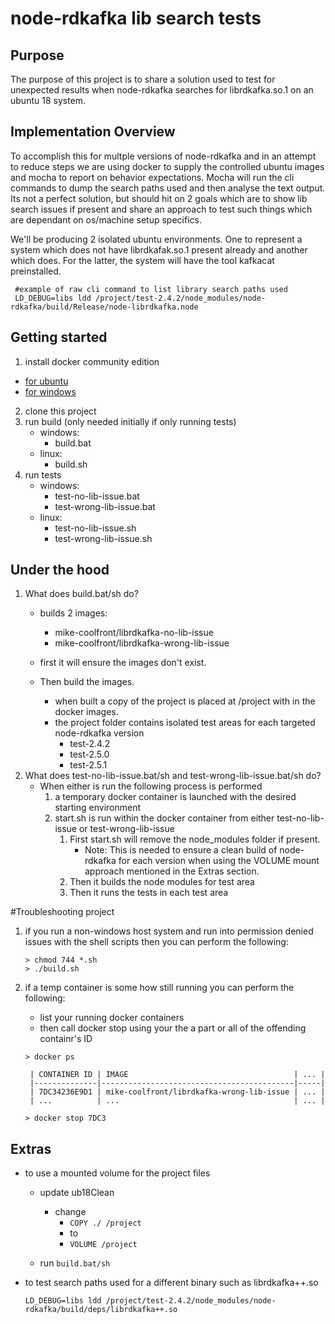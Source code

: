 # node-rdkafka lib search tests

## Purpose
The purpose of this project is to share a solution used to test for unexpected results when node-rdkafka searches for librdkafka.so.1 on an ubuntu 18 system.

## Implementation Overview
To accomplish this for multple versions of node-rdkafka and in an attempt to reduce steps we are using docker to supply the controlled ubuntu images and mocha to report on behavior expectations. Mocha will run the cli commands to dump the search paths used and then analyse the text output. Its not a perfect solution, but should hit on 2 goals which are to show lib search issues if present and share an approach to test such things which are dependant on os/machine setup specifics.

We'll be producing 2 isolated ubuntu environments. One to represent a system which does not have librdkafak.so.1 present already and another which does. For the latter, the system will have the tool kafkacat preinstalled.

 ```
  #example of raw cli command to list library search paths used
  LD_DEBUG=libs ldd /project/test-2.4.2/node_modules/node-rdkafka/build/Release/node-librdkafka.node
 ```

## Getting started

1. install docker community edition
* [for ubuntu](https://docs.docker.com/install/linux/docker-ce/ubuntu/)
* [for windows](https://docs.docker.com/docker-for-windows/install/)

2. clone this project
3. run build (only needed initially if only running tests)
   *  windows:
      * build.bat
   *  linux:
      * build.sh
4. run tests
   * windows:
     * test-no-lib-issue.bat
     * test-wrong-lib-issue.bat
   * linux:
     * test-no-lib-issue.sh
     * test-wrong-lib-issue.sh

## Under the hood
1. What does build.bat/sh do?
   * builds 2 images:
     * mike-coolfront/librdkafka-no-lib-issue
     * mike-coolfront/librdkafka-wrong-lib-issue

   * first it will ensure the images don't exist.
   * Then build the images.
     * when built a copy of the project is placed at /project with in the docker images.
     * the project folder contains isolated test areas for each targeted node-rdkafka version
       * test-2.4.2
       * test-2.5.0
       * test-2.5.1
2. What does test-no-lib-issue.bat/sh and test-wrong-lib-issue.bat/sh do?
   * When either is run the following process is performed
     1. a temporary docker container is launched with the desired starting environment
     2. start.sh is run within the docker container from either test-no-lib-issue or test-wrong-lib-issue
        1. First start.sh will remove the node_modules folder if present.
           * Note: This is needed to ensure a clean build of node-rdkafka for each version when using the VOLUME mount approach     mentioned in the Extras section.
        2. Then it builds the node modules for test area
        3. Then it runs the tests in each test area

#Troubleshooting project
1. if you run a non-windows host system and run into permission denied issues with the shell scripts then you can perform the following:
   ```
   > chmod 744 *.sh
   > ./build.sh
   ```

2. if a temp container is some how still running you can perform the following:
   * list your running docker containers
   * then call docker stop using your the a part or all of the offending containr's ID
   ```
   > docker ps

    | CONTAINER ID | IMAGE                                     | ... |
    |--------------|-------------------------------------------|-----|
    | 7DC34236E9D1 | mike-coolfront/librdkafka-wrong-lib-issue | ... |
    | ...          | ...                                       | ... |

   > docker stop 7DC3
   ```

## Extras
* to use a mounted volume for the project files
  * update ub18Clean
    * change
      * ```COPY ./ /project```
      * to
      * ```VOLUME /project```

  * run ```build.bat/sh```
* to test search paths used for a different binary such as librdkafka++.so
  ```
  LD_DEBUG=libs ldd /project/test-2.4.2/node_modules/node-rdkafka/build/deps/librdkafka++.so
  ```